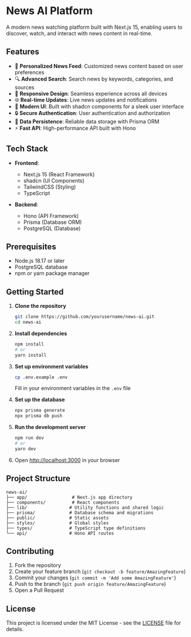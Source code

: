 # News AI Platform

A modern news watching platform built with Next.js 15, enabling users to discover, watch, and interact with news content in real-time.

## Features

- 🎯 **Personalized News Feed**: Customized news content based on user preferences
- 🔍 **Advanced Search**: Search news by keywords, categories, and sources
- 📱 **Responsive Design**: Seamless experience across all devices
- 🌐 **Real-time Updates**: Live news updates and notifications
- 🎨 **Modern UI**: Built with shadcn components for a sleek user interface
- 🔒 **Secure Authentication**: User authentication and authorization
- 💾 **Data Persistence**: Reliable data storage with Prisma ORM
- ⚡ **Fast API**: High-performance API built with Hono

## Tech Stack

- **Frontend**:
  - Next.js 15 (React Framework)
  - shadcn (UI Components)
  - TailwindCSS (Styling)
  - TypeScript

- **Backend**:
  - Hono (API Framework)
  - Prisma (Database ORM)
  - PostgreSQL (Database)

## Prerequisites

- Node.js 18.17 or later
- PostgreSQL database
- npm or yarn package manager

## Getting Started

1. **Clone the repository**
   ```bash
   git clone https://github.com/yourusername/news-ai.git
   cd news-ai
   ```

2. **Install dependencies**
   ```bash
   npm install
   # or
   yarn install
   ```

3. **Set up environment variables**
   ```bash
   cp .env.example .env
   ```
   Fill in your environment variables in the `.env` file

4. **Set up the database**
   ```bash
   npx prisma generate
   npx prisma db push
   ```

5. **Run the development server**
   ```bash
   npm run dev
   # or
   yarn dev
   ```

6. Open [http://localhost:3000](http://localhost:3000) in your browser

## Project Structure

```
news-ai/
├── app/                 # Next.js app directory
├── components/          # React components
├── lib/                # Utility functions and shared logic
├── prisma/             # Database schema and migrations
├── public/             # Static assets
├── styles/             # Global styles
├── types/              # TypeScript type definitions
└── api/                # Hono API routes
```

## Contributing

1. Fork the repository
2. Create your feature branch (`git checkout -b feature/AmazingFeature`)
3. Commit your changes (`git commit -m 'Add some AmazingFeature'`)
4. Push to the branch (`git push origin feature/AmazingFeature`)
5. Open a Pull Request

## License

This project is licensed under the MIT License - see the [LICENSE](LICENSE) file for details.
